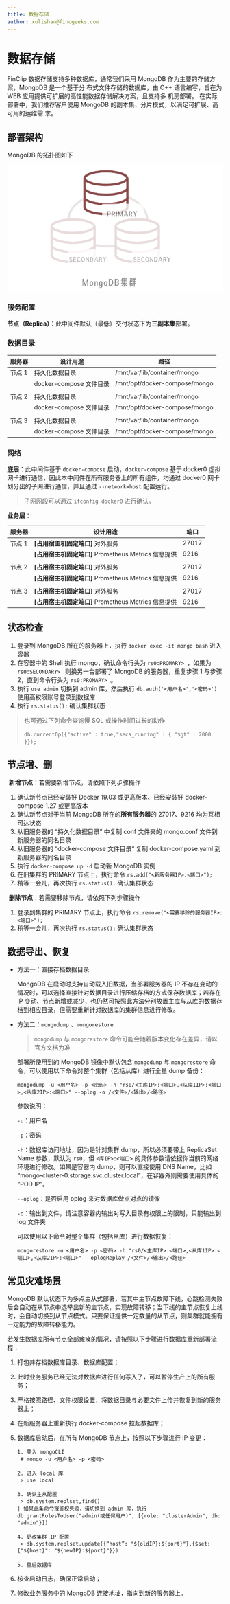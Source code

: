 ```yaml
---
title: 数据存储
author: xulishan@finogeeks.com
---
```


#  数据存储

FinClip 数据存储支持多种数据库，通常我们采用 MongoDB 作为主要的存储方案，MongoDB 是一个基于分 布式文件存储的数据库，由 C++ 语言编写，旨在为 WEB 应用提供可扩展的高性能数据存储解决方案，且支持多 机房部署。 在实际部署中，我们推荐客户使用 MongoDB 的副本集、分片模式，以满足可扩展、高可用的运维需 求。



## 部署架构

MongoDB 的拓扑图如下


![mongo](/img/mongo.png)



### 服务配置

**节点（Replica）**：此中间件默认（最低）交付状态下为**三副本集**部署。

### 数据目录

| 服务器 | 设计用途                | 路径                          |
| ------ | ----------------------- | ----------------------------- |
| 节点 1 | 持久化数据目录          | /mnt/var/lib/container/mongo  |
|        | docker-compose 文件目录 | /mnt/opt/docker-compose/mongo |
|        |                         |                               |
| 节点 2 | 持久化数据目录          | /mnt/var/lib/container/mongo  |
|        | docker-compose 文件目录 | /mnt/opt/docker-compose/mongo |
|        |                         |                               |
| 节点 3 | 持久化数据目录          | /mnt/var/lib/container/mongo  |
|        | docker-compose 文件目录 | /mnt/opt/docker-compose/mongo |

### 网络

**底层**：此中间件基于 `docker-compose` 启动，`docker-compose` 基于 docker0 虚拟网卡进行通信，因此本中间件在所有服务器上的所有组件，均通过 docker0 网卡划分出的子网进行通信，并且通过 `--network=host`  配置运行。

> 子网网段可以通过 `ifconfig docker0` 进行确认。

**业务层**：

| 服务器 | 设计用途                                             | 端口  |
| ------ | ---------------------------------------------------- | ----- |
| 节点 1 | **[占用宿主机固定端口]** 对外服务                    | 27017 |
|        | **[占用宿主机固定端口]** Prometheus Metrics 信息提供 | 9216  |
|        |                                                      |       |
| 节点 2 | **[占用宿主机固定端口]** 对外服务                    | 27017 |
|        | **[占用宿主机固定端口]** Prometheus Metrics 信息提供 | 9216  |
|        |                                                      |       |
| 节点 3 | **[占用宿主机固定端口]** 对外服务                    | 27017 |
|        | **[占用宿主机固定端口]** Prometheus Metrics 信息提供 | 9216  |

## 状态检查

1. 登录到 MongoDB 所在的服务器上，执行 `docker exec -it mongo bash` 进入容器
2. 在容器中的 Shell 执行 mongo，确认命令行头为 `rs0:PROMARY> `，如果为 `rs0:SECONDARY> ` 则换另一台部署了 MongoDB 的服务器，重复步骤 1 与步骤 2，直到命令行头为 `rs0:PROMARY> `。
3. 执行 `use admin` 切换到 admin 库，然后执行 `db.auth('<用户名>','<密码>')` 使用高权限账号登录到数据库
4. 执行 `rs.status();` 确认集群状态

> 也可通过下列命令查询慢 SQL 或操作时间过长的动作
>
> `db.currentOp({"active" : true,"secs_running" : { "$gt" : 2000 }});`

## 节点增、删

​	**新增节点**：若需要新增节点，请依照下列步骤操作

1. 确认新节点已经安装好 Docker 19.03 或更高版本、已经安装好 docker-compose 1.27 或更高版本
2. 确认新节点对于当前 MongoDB 所在的**所有服务器**的 27017、9216 均为互相可达状态
3. 从旧服务器的 “持久化数据目录” 中复制 conf 文件夹的 mongo.conf 文件到新服务器的同名目录
4. 从旧服务器的 “docker-compose 文件目录“ 复制 docker-compose.yaml 到新服务器的同名目录
5. 执行 `docker-compose up -d` 启动新 MongoDB 实例
6. 在旧集群的 PRIMARY 节点上，执行命令 `rs.add("<新服务器IP>:<端口>");`
7. 稍等一会儿，再次执行 `rs.status();` 确认集群状态



​	**删除节点**：若需要移除节点，请依照下列步骤操作

1. 登录到集群的 PRIMARY 节点上，执行命令 `rs.remove("<需要移除的服务器IP>:<端口>");`
2. 稍等一会儿，再次执行 `rs.status();` 确认集群状态

## 数据导出、恢复

* 方法一：直接存档数据目录

  MongoDB 在启动时支持自动载入旧数据，当部署服务器的 IP 不存在变动的情况时，可以选择直接针对数据目录进行压缩存档的方式保存数据库；若存在 IP 变动、节点新增或减少，也仍然可按照此方法分别放置主库与从库的数据存档到相应目录，但需要重新针对数据库的集群信息进行修改。

* 方法二：`mongodump` 、`mongorestore`

  > `mongodump` 与 `mongorestore` 命令可能会随着版本变化存在差异，请以官方文档为准

  部署所使用到的 MongoDB 镜像中默认包含 `mongodump` 与 `mongorestore` 命令，可以使用以下命令对整个集群（包括从库）进行全量 dump 备份：

  ```
  mongodump -u <用户名> -p <密码> -h "rs0/<主库IP>:<端口>,<从库1IP>:<端口>,<从库2IP>:<端口>" --oplog -o /<文件>/<输出>/<路径>
  ```

  参数说明：

  `-u`：用户名

  `-p`：密码

  `-h`：数据库访问地址，因为是针对集群 dump，所以必须要带上 ReplicaSet Name 参数，默认为 `rs0`，但 `<库IP>:<端口>` 的具体参数请依据你当前的网络环境进行修改。如果是容器内 dump，则可以直接使用 DNS Name，比如 “mongo-cluster-0.storage.svc.cluster.local”，在容器外则需要使用具体的 “POD IP”。

  `--oplog`：是否启用 oplog 来对数据库做点对点的镜像

  `-o`：输出到文件，请注意容器内输出对写入目录有权限上的限制，只能输出到 log 文件夹

  

  可以使用以下命令对整个集群（包括从库）进行数据恢复：

  ```
  mongorestore -u <用户名> -p <密码> -h "rs0/<主库IP>:<端口>,<从库1IP>:<端口>,<从库2IP>:<端口>" --oplogReplay /<文件>/<输出>/<路径>
  ```

  



## 常见灾难场景

MongoDB 默认状态下为多点主从式部署，若其中主节点故障下线，心跳检测失败后会自动在从节点中选举出新的主节点，实现故障转移；当下线的主节点恢复上线时，会自动切换到从节点模式。只要保证提供一定数量的从节点，则集群就能拥有一定能力的故障转移能力。

若发生数据库所有节点全部瘫痪的情况，请按照以下步骤进行数据库重新部署流程：

1. 打包并存档数据库目录、数据库配置；

2. 此时业务服务已经无法对数据库进行任何写入了，可以暂停生产上的所有服务；

3. 严格按照路径、文件权限设置，将数据目录与必要文件上传并恢复到新的服务器上；

4. 在新服务器上重新执行 docker-compose 拉起数据库；

5. 数据库启动后，在所有 MongoDB 节点上，按照以下步骤进行 IP 变更：

   ```
   1. 登入 mongoCLI
   	# mongo -u <用户名> -p <密码>
   	
   2. 进入 local 库
   	> use local
   	
   3. 确认主从配置
   	> db.system.replset,find()
   | 如果此条命令报鉴权失败，请切换到 admin 库，执行 db.grantRolesToUser("admin(或任何用户)", [{role: "clusterAdmin", db: "admin"}])
   
   4. 更改集群 IP 配置
   	> db.system.replset.update({“host”: "${oldIP}:${port}"},{$set:{"${host}": "${newIP}:${port}"}})
   	
   5. 重启数据库
   ```

6. 核查启动日志，确保正常启动；

7. 修改业务服务中的 MongoDB 连接地址，指向到新的服务器上。

